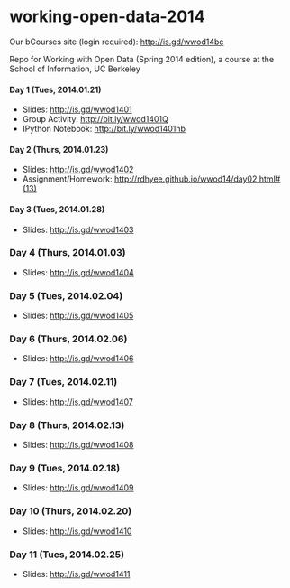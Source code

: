 working-open-data-2014
======================

Our bCourses site (login required): http://is.gd/wwod14bc

Repo for Working with Open Data (Spring 2014 edition), a course at the School of Information, UC Berkeley

#### Day 1 (Tues, 2014.01.21)

* Slides: http://is.gd/wwod1401
* Group Activity: http://bit.ly/wwod1401Q
* IPython Notebook: http://bit.ly/wwod1401nb

#### Day 2 (Thurs, 2014.01.23)

* Slides: http://is.gd/wwod1402
* Assignment/Homework: http://rdhyee.github.io/wwod14/day02.html#(13)

#### Day 3 (Tues, 2014.01.28)

* Slides: http://is.gd/wwod1403

### Day 4 (Thurs, 2014.01.03)

* Slides: http://is.gd/wwod1404

### Day 5 (Tues, 2014.02.04)

* Slides: http://is.gd/wwod1405

### Day 6 (Thurs, 2014.02.06)

* Slides: http://is.gd/wwod1406

### Day 7 (Tues, 2014.02.11)

* Slides: http://is.gd/wwod1407

### Day 8 (Thurs, 2014.02.13)

* Slides: http://is.gd/wwod1408

### Day 9 (Tues, 2014.02.18)

* Slides: http://is.gd/wwod1409

### Day 10 (Thurs, 2014.02.20)

* Slides: http://is.gd/wwod1410

### Day 11 (Tues, 2014.02.25)

* Slides: http://is.gd/wwod1411
